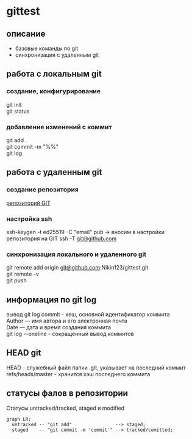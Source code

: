 # gittest
  
## описание
  
- базовые команды по git  
- синхронизация с удаленным git

  
## работа с локальным git  
### создание, конфигурирование  
git init  
git status  


### добавление изменений с коммит
git add .  
git commit -m "%%"  
git log  

## работа с удаленным git  
### создание репозитория  
[репозиторий GIT](https://github.com/Nikin123/gittest)
### настройка ssh  
ssh-keygen -t ed25519 -C "email"
pub -> вносим в настройки репозитория на GIT
ssh -T git@github.com
### синхронизация локального и удаленного git  
git remote add origin git@github.com:Nikin123/gittest.git  
git remote -v  
git push  
  
## информация по git log  
вывод git log
commit - xеш, основной идентификатор коммита  
Author — имя автора и его электронная почта  
Date — дата и время создания коммита  
git log --oneline - сокращенный вывод коммитов  
  
## HEAD git  
HEAD - служебный файл папки .git, указывает на последний коммит  
refs/heads/master - хранится хэш последнего коммита  
  
## статусы фалов в репозитории  
Статусы untracked/tracked, staged и modified  
  
```mermaid
graph LR;
  untracked -- "git add"                --> staged;
  staged    -- "git commit -m 'commit'" --> tracked/comitted;
```  

